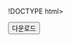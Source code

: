 !DOCTYPE html>

<link rel="stylesheet" href="assets/style.css" />
<script src="assets/script.js" defer></script>


<html lang="ko">
<head>
  <meta charset="UTF-8">
  <title>비밀 페이지</title>
</head>
<body>
  <button onclick="mySecret.txt" download>다운로드</button>
</body>
</html>
